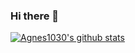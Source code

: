 ### Hi there 👋

<!--
**Agnes1030/Agnes1030** is a ✨ _special_ ✨ repository because its `README.md` (this file) appears on your GitHub profile.

Here are some ideas to get you started:

- 🔭 I’m currently working on ...
- 🌱 I’m currently learning ...
- 👯 I’m looking to collaborate on ...
- 🤔 I’m looking for help with ...
- 💬 Ask me about ...
- 📫 How to reach me: ...
- 😄 Pronouns: ...
- ⚡ Fun fact: ...
-->
[![Agnes1030's github stats](https://github-readme-stats.vercel.app/api?username=Agnes1030)](https://github.com/anuraghazra/github-readme-stats)
